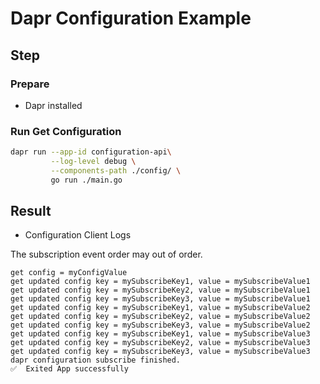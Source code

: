 # Dapr Configuration Example

## Step

### Prepare

- Dapr installed

### Run Get Configuration

<!-- STEP
name: Run Configuration Client
output_match_mode: substring
expected_stdout_lines:
  - '== APP == get config = myConfigValue'
  - '== APP == get updated config key = mySubscribeKey1, value = mySubscribeValue1'
  - '== APP == get updated config key = mySubscribeKey2, value = mySubscribeValue1 '
  - '== APP == get updated config key = mySubscribeKey3, value = mySubscribeValue1 '
  - '== APP == get updated config key = mySubscribeKey1, value = mySubscribeValue2'
  - '== APP == get updated config key = mySubscribeKey2, value = mySubscribeValue2 '
  - '== APP == get updated config key = mySubscribeKey3, value = mySubscribeValue2 '
  - '== APP == get updated config key = mySubscribeKey1, value = mySubscribeValue3'
  - '== APP == get updated config key = mySubscribeKey2, value = mySubscribeValue3 '
  - '== APP == get updated config key = mySubscribeKey3, value = mySubscribeValue3 '
  - '== APP == dapr configuration subscribe finished.'
background: false
sleep: 30
-->

```bash
dapr run --app-id configuration-api\
         --log-level debug \
         --components-path ./config/ \
         go run ./main.go
```

<!-- END_STEP -->


## Result
- Configuration Client Logs

The subscription event order may out of order.

```
get config = myConfigValue
get updated config key = mySubscribeKey1, value = mySubscribeValue1 
get updated config key = mySubscribeKey2, value = mySubscribeValue1 
get updated config key = mySubscribeKey3, value = mySubscribeValue1 
get updated config key = mySubscribeKey1, value = mySubscribeValue2 
get updated config key = mySubscribeKey2, value = mySubscribeValue2 
get updated config key = mySubscribeKey3, value = mySubscribeValue2 
get updated config key = mySubscribeKey1, value = mySubscribeValue3 
get updated config key = mySubscribeKey2, value = mySubscribeValue3 
get updated config key = mySubscribeKey3, value = mySubscribeValue3 
dapr configuration subscribe finished.
✅  Exited App successfully

```

